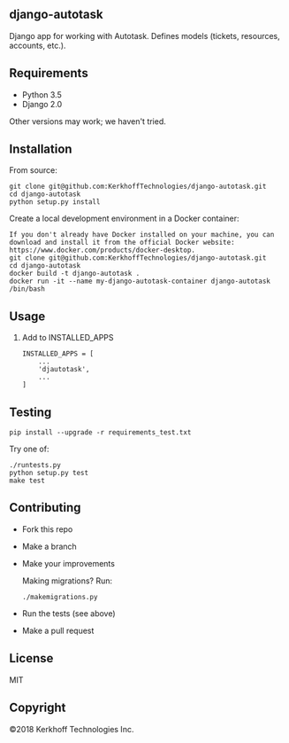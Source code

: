 ## django-autotask

Django app for working with Autotask. Defines models (tickets,
resources, accounts, etc.).

## Requirements

-  Python 3.5
-  Django 2.0

Other versions may work; we haven't tried.

## Installation

From source:

    git clone git@github.com:KerkhoffTechnologies/django-autotask.git
    cd django-autotask
    python setup.py install
    
Create a local development environment in a Docker container:

    If you don't already have Docker installed on your machine, you can download and install it from the official Docker website: https://www.docker.com/products/docker-desktop.
    git clone git@github.com:KerkhoffTechnologies/django-autotask.git
    cd django-autotask
    docker build -t django-autotask .
    docker run -it --name my-django-autotask-container django-autotask /bin/bash



## Usage

1. Add to INSTALLED_APPS

    ```
    INSTALLED_APPS = [
        ...
        'djautotask',
        ...
    ]
    ```


## Testing

```
pip install --upgrade -r requirements_test.txt
```

Try one of:

    ./runtests.py
    python setup.py test
    make test

## Contributing

- Fork this repo
- Make a branch
- Make your improvements

    Making migrations? Run:

    ```
    ./makemigrations.py
    ```

- Run the tests (see above)
- Make a pull request

## License

MIT

## Copyright

©2018 Kerkhoff Technologies Inc.
